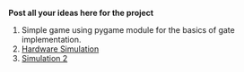**Post all your ideas here for the project**

1. Simple game using pygame module for the basics of gate implementation.
2. [Hardware Simulation](https://www.instructables.com/Logic-Game-Using-Digital-Logic-Gates/)
3. [Simulation 2](https://www.myabandonware.com/game/rocky-s-boots-cp)
